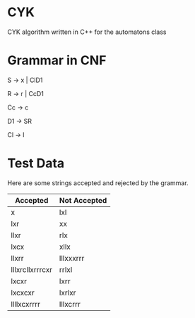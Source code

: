 # CYK
CYK algorithm written in C++ for the automatons class

# Grammar in CNF
S -> x | ClD1

R -> r | CcD1

Cc -> c

D1 -> SR

Cl -> l

# Test Data
Here are some strings accepted and rejected by the grammar.

| Accepted        | Not Accepted |
|-----------------|--------------|
| x               | lxl          |
| lxr             | xx           |
| llxr            | rlx          |
| lxcx            | xllx         |
| llxrr           | lllxxxrrr    |
| lllxrcllxrrrcxr | rrlxl        |
| lxcxr           | lxrr         |
| lxcxcxr         | lxrlxr       |
| llllxcxrrrr     | lllxcrrr     |